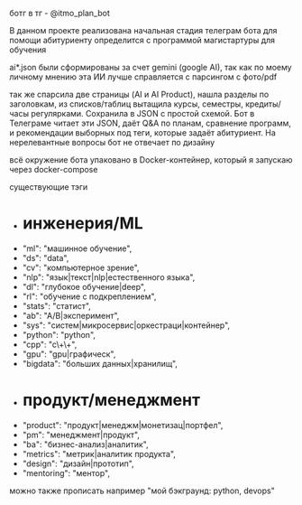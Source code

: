 ботг  в тг - @itmo_plan_bot

В данном проекте реализована начальная стадия телеграм бота для помощи абитуриенту определится с программой магистартуры для обучения

ai*.json были сформированы за счет gemini (google AI), так как по моему личному мнению эта ИИ лучше справляется с парсингом с фото/pdf

так же cпарсила две страницы (AI и AI Product), нашла разделы по заголовкам, из списков/таблиц вытащила курсы, семестры, кредиты/часы регулярками. Сохранила в JSON с простой схемой. Бот в Телеграме читает эти JSON, даёт Q&A по планам, сравнение программ, и рекомендации выборных под теги, которые задаёт абитуриент. На нерелевантные вопросы бот не отвечает по дизайну

 всё окружение бота упаковано в Docker-контейнер, который я запускаю через docker-compose


существующие тэги
  -  # инженерия/ML
  -  "ml": "машинное обучение",
  -  "ds": "data",
  -  "cv": "компьютерное зрение",
  -  "nlp": "язык|текст|nlp|естественного языка",
  -  "dl": "глубокое обучение|deep",
  -  "rl": "обучение с подкреплением",
  -  "stats": "статист",
  -  "ab": "A/B|эксперимент",
  -  "sys": "систем|микросервис|оркестраци|контейнер",
  -  "python": "python",
  -  "cpp": "c\\+\\+",
  -  "gpu": "gpu|графическ",
  -  "bigdata": "больших данных|хранилищ",
  -  # продукт/менеджмент
  -  "product": "продукт|менеджм|монетизац|портфел",
  -  "pm": "менеджмент|продукт",
  -  "ba": "бизнес-анализ|аналитик",
  -  "metrics": "метрик|аналитик продукта",
  -  "design": "дизайн|прототип",
  -  "mentoring": "ментор",


можно также прописать например "мой бэкграунд: python, devops"
